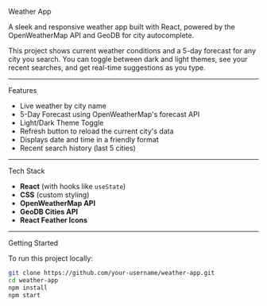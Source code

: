  Weather App

A sleek and responsive weather app built with React, powered by the OpenWeatherMap API and GeoDB for city autocomplete.

This project shows current weather conditions and a 5-day forecast for any city you search. You can toggle between dark and light themes, see your recent searches, and get real-time suggestions as you type.

---

Features

- Live weather by city name
- 5-Day Forecast using OpenWeatherMap's forecast API
- Light/Dark Theme Toggle
- Refresh button to reload the current city's data
- Displays date and time in a friendly format
- Recent search history (last 5 cities)

---

Tech Stack

- **React** (with hooks like `useState`)
- **CSS** (custom styling)
- **OpenWeatherMap API**
- **GeoDB Cities API**
- **React Feather Icons**


---

Getting Started

To run this project locally:

```bash
git clone https://github.com/your-username/weather-app.git
cd weather-app
npm install
npm start

